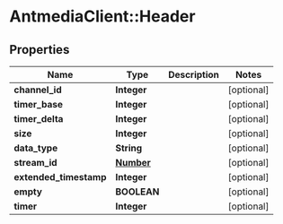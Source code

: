 # AntmediaClient::Header

## Properties
Name | Type | Description | Notes
------------ | ------------- | ------------- | -------------
**channel_id** | **Integer** |  | [optional] 
**timer_base** | **Integer** |  | [optional] 
**timer_delta** | **Integer** |  | [optional] 
**size** | **Integer** |  | [optional] 
**data_type** | **String** |  | [optional] 
**stream_id** | [**Number**](Number.md) |  | [optional] 
**extended_timestamp** | **Integer** |  | [optional] 
**empty** | **BOOLEAN** |  | [optional] 
**timer** | **Integer** |  | [optional] 


